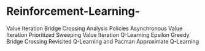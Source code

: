 # Reinforcement-Learning-
Value Iteration
Bridge Crossing Analysis
Policies
Asynchronous Value Iteration
Prioritized Sweeping Value Iteration
Q-Learning
Epsilon Greedy
Bridge Crossing Revisited
Q-Learning and Pacman
Approximate Q-Learning
